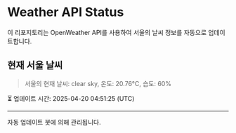 
# Weather API Status

이 리포지토리는 OpenWeather API를 사용하여 서울의 날씨 정보를 자동으로 업데이트합니다.

## 현재 서울 날씨
> 서울의 현재 날씨: clear sky, 온도: 20.76°C, 습도: 60%

⏳ 업데이트 시간: 2025-04-20 04:51:25 (UTC)

---
자동 업데이트 봇에 의해 관리됩니다.

